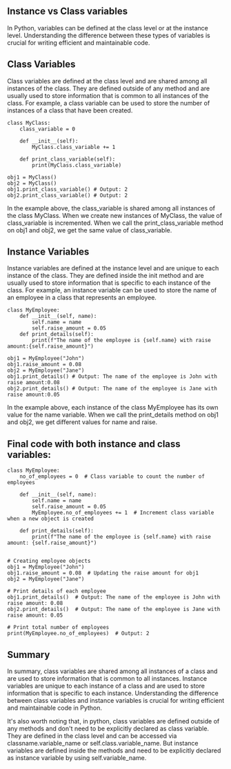## Instance vs Class variables
In Python, variables can be defined at the class level or at the instance level. Understanding the difference between these types of variables is crucial for writing efficient and maintainable code.

## Class Variables
Class variables are defined at the class level and are shared among all instances of the class. They are defined outside of any method and are usually used to store information that is common to all instances of the class. For example, a class variable can be used to store the number of instances of a class that have been created.
```
class MyClass:
    class_variable = 0
    
    def __init__(self):
        MyClass.class_variable += 1
        
    def print_class_variable(self):
        print(MyClass.class_variable)
        
obj1 = MyClass()
obj2 = MyClass()
obj1.print_class_variable() # Output: 2
obj2.print_class_variable() # Output: 2
```
In the example above, the class_variable is shared among all instances of the class MyClass. When we create new instances of MyClass, the value of class_variable is incremented. When we call the print_class_variable method on obj1 and obj2, we get the same value of class_variable.

## Instance Variables
Instance variables are defined at the instance level and are unique to each instance of the class. They are defined inside the init method and are usually used to store information that is specific to each instance of the class. For example, an instance variable can be used to store the name of an employee in a class that represents an employee.
```
class MyEmployee:
    def __init__(self, name):
        self.name = name
        self.raise_amount = 0.05
    def print_details(self):
        print(f"The name of the employee is {self.name} with raise amount:{self.raise_amount}")
        
obj1 = MyEmployee("John")
obj1.raise_amount = 0.08
obj2 = MyEmployee("Jane")
obj1.print_details() # Output: The name of the employee is John with raise amount:0.08
obj2.print_details() # Output: The name of the employee is Jane with raise amount:0.05
```
In the example above, each instance of the class MyEmployee has its own value for the name variable. When we call the print_details method on obj1 and obj2, we get different values for name and raise.

## Final code with both instance and class variables:
```
class MyEmployee:
    no_of_employees = 0  # Class variable to count the number of employees

    def __init__(self, name):
        self.name = name
        self.raise_amount = 0.05
        MyEmployee.no_of_employees += 1  # Increment class variable when a new object is created

    def print_details(self):
        print(f"The name of the employee is {self.name} with raise amount: {self.raise_amount}")


# Creating employee objects
obj1 = MyEmployee("John")
obj1.raise_amount = 0.08  # Updating the raise amount for obj1
obj2 = MyEmployee("Jane")

# Print details of each employee
obj1.print_details()  # Output: The name of the employee is John with raise amount: 0.08
obj2.print_details()  # Output: The name of the employee is Jane with raise amount: 0.05

# Print total number of employees
print(MyEmployee.no_of_employees)  # Output: 2
```


## Summary
In summary, class variables are shared among all instances of a class and are used to store information that is common to all instances. Instance variables are unique to each instance of a class and are used to store information that is specific to each instance. Understanding the difference between class variables and instance variables is crucial for writing efficient and maintainable code in Python.

It's also worth noting that, in python, class variables are defined outside of any methods and don't need to be explicitly declared as class variable. They are defined in the class level and can be accessed via classname.variable_name or self.class.variable_name. But instance variables are defined inside the methods and need to be explicitly declared as instance variable by using self.variable_name.
